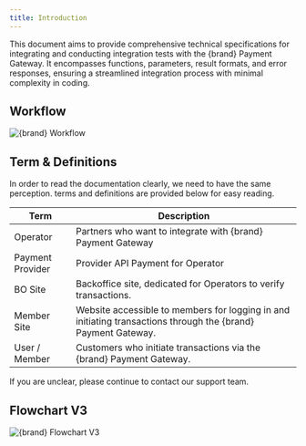 ```yaml
---
title: Introduction
---
```


This document aims to provide comprehensive technical specifications for integrating and conducting integration tests with the {brand} Payment Gateway. It encompasses functions, parameters, result formats, and error responses, ensuring a streamlined integration process with minimal complexity in coding.

## Workflow

![{brand} Workflow](/storage/workflow.jpg)


## Term & Definitions

In order to read the documentation clearly, we need to have the same perception. terms and definitions are provided below for easy reading.

| Term             | Description                                                                                                   |
| ---------------- | ------------------------------------------------------------------------------------------------------------- |
| Operator         | Partners who want to integrate with {brand} Payment Gateway                                                   |
| Payment Provider | Provider API Payment for Operator                                                                             |
| BO Site          | Backoffice site, dedicated for Operators to verify transactions.                                              |
| Member Site      | Website accessible to members for logging in and initiating transactions through the {brand} Payment Gateway. |
| User / Member    | Customers who initiate transactions via the {brand} Payment Gateway.                                          |

If you are unclear, please continue to contact our support team.

## Flowchart V3

![{brand} Flowchart V3](/storage/flowchart_v3.png)

<x-guides />
